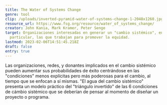 ```yaml
---
title: The Water of Systems Change
genre: tool
clip: /uploads/inverted-pyramid-water-of-systems-change-1-2048x1260.jpg
resource_url: https://www.fsg.org/resource/water_of_systems_change/
creator: John Kania, Mark Kramer, Peter Senge
target: Organizaciones interesadas en generar un "cambio sistémico", en
  particular, las que trabajan para promover la equidad.
lastmod: 2023-02-06T14:51:45.218Z
draft: false
entry: true
---
```

<!--StartFragment-->

Las organizaciones, redes, y donantes implicados en el cambio sistémico pueden aumentar sus probabilidades de éxito centrándose en las "condiciones" menos explícitas pero más poderosas para el cambio, al tiempo que se enfocan a sí mismas. "El agua del cambio sistémico" presenta un modelo práctico del "triángulo invertido" de las 6 condiciones de cámbio sistémico que se deberían de pensar al momento de diseñar un proyecto o programa.

<!--EndFragment-->